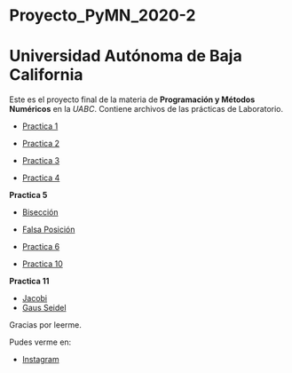 # Proyecto_PyMN_2020-2
# Universidad Autónoma de Baja California

Este es el proyecto final de la materia de **Programación y Métodos Numéricos** en la _UABC_. Contiene archivos de las prácticas de Laboratorio.

* [Practica 1](https://github.com/florjordan/Proyecto_PyMN_2020-2/tree/main/Practica%201)

* [Practica 2](https://github.com/florjordan/Proyecto_PyMN_2020-2/tree/main/Practica%202)

* [Practica 3](https://github.com/florjordan/Proyecto_PyMN_2020-2/tree/main/Practica%203)

* [Practica 4](https://github.com/florjordan/Proyecto_PyMN_2020-2/tree/main/Practica%204)

**Practica 5**
* [Bisección](https://github.com/florjordan/Proyecto_PyMN_2020-2/blob/main/Practica%205/Bisecci%C3%B3n.cpp)
* [Falsa Posición](https://github.com/florjordan/Proyecto_PyMN_2020-2/blob/main/Practica%205/Falsa%20posici%C3%B3n.cpp)


* [Practica 6](https://github.com/florjordan/Proyecto_PyMN_2020-2/blob/main/Practica%206/Practica%206.cpp)

* [Practica 10](https://github.com/florjordan/Proyecto_PyMN_2020-2/blob/main/Practica%2010/Practica%2010.cpp)

**Practica 11**
* [Jacobi](https://github.com/florjordan/Proyecto_PyMN_2020-2/blob/main/Practica%2011/Jacobi.cpp)
* [Gaus Seidel](https://github.com/florjordan/Proyecto_PyMN_2020-2/blob/main/Practica%2011/GaussSeidel.cpp)

Gracias por leerme. 

Pudes verme en:
* [Instagram](https://www.instagram.com/flor.jordan/)
